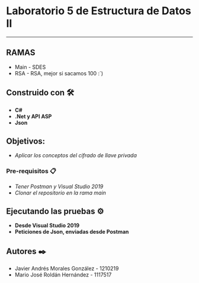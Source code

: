# Laboratorio 5 de Estructura de Datos II 

-----------------------------

## RAMAS

- Main -  SDES
- RSA -  RSA, mejor si sacamos 100 :´)

## Construido con 🛠️

- **C#**
- **.Net y API ASP**
- **Json**

## Objetivos:

- *Aplicar los conceptos del cifrado de llave privada*

### Pre-requisitos 📋

- *Tener Postman y Visual Studio 2019*
- *Clonar el repositorio en la rama main*

## Ejecutando las pruebas ⚙️

- **Desde Visual Studio 2019**
- **Peticiones de Json, enviadas desde Postman**

## Autores ✒️

- Javier Andrés Morales González - 1210219
- Mario José Roldán Hernández - 1117517

